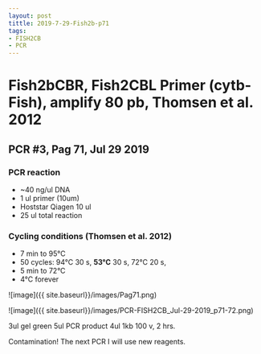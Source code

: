 ```yaml
---
layout: post
tittle: 2019-7-29-Fish2b-p71
tags:
- FISH2CB
- PCR
---
```

# Fish2bCBR, Fish2CBL Primer (cytb-Fish), amplify **80 pb**, Thomsen et al. 2012
## **PCR #3, Pag 71, Jul 29 2019**

### **PCR reaction**
* ~40 ng/ul DNA
* 1 ul primer (10um)
* Hoststar Qiagen 10 ul
* 25 ul total reaction


### **Cycling conditions (Thomsen et al. 2012)**
- 7 min to 95°C
- 50 cycles:
  94°C 30 s,
  **53°C** 30 s,
  72°C 20 s,
- 5 min to 72°C
- 4°C forever

![image]({{ site.baseurl}}/images/Pag71.png)

![image]({{ site.baseurl}}/images/PCR-FISH2CB_Jul-29-2019_p71-72.png)

3ul gel green
5ul PCR product
4ul 1kb
100 v, 2 hrs.

Contamination! The next PCR I will use new reagents.
